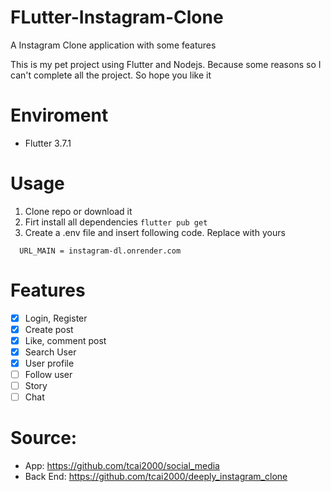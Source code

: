 # FLutter-Instagram-Clone
A Instagram Clone application with some features

This is my pet project using Flutter and Nodejs. Because some reasons so I can't complete all the project. So hope you like it
# Enviroment
- Flutter 3.7.1
# Usage
1. Clone repo or download it
2. Firt install all dependencies
```flutter pub get```
3. Create a .env file and insert following code. Replace with yours
```
  URL_MAIN = instagram-dl.onrender.com
```
# Features
 - [x] Login, Register
 - [x] Create post
 - [x] Like, comment post
 - [x]  Search User
 - [x]  User profile
 - [ ]  Follow user
 - [ ]  Story
 - [ ]  Chat
# Source:
- App: https://github.com/tcai2000/social_media
- Back End: https://github.com/tcai2000/deeply_instagram_clone

